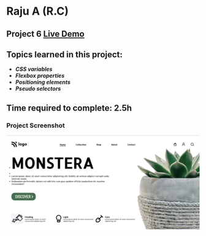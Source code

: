 # Raju A (R.C)

## Project 6 [Live Demo](https://live-proj-06.netlify.app/)

## Topics learned in this project:

- **_CSS variables_**
- **_Flexbox properties_**
- **_Positioning elements_**
- **_Pseudo selectors_**

## Time required to complete: 2.5h

### Project Screenshot

![screenshot](/screenshot.png)
